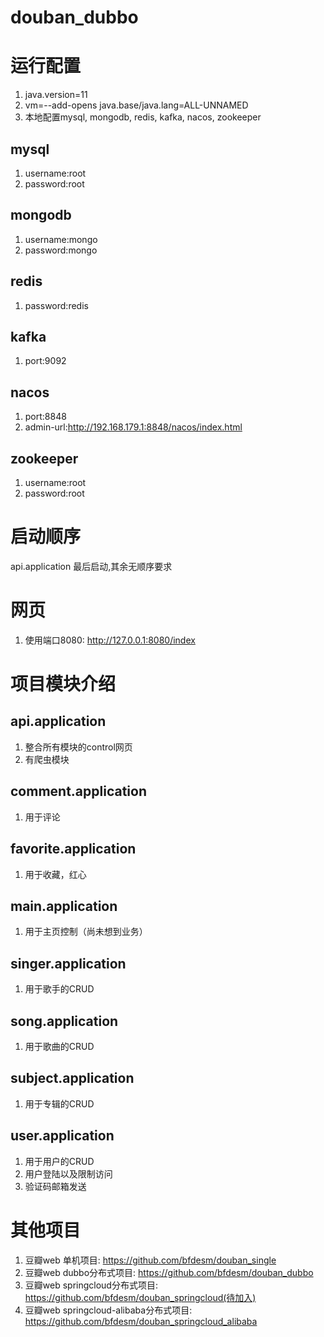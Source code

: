 # douban_dubbo
# 运行配置
1. java.version=11
2. vm=--add-opens java.base/java.lang=ALL-UNNAMED
3. 本地配置mysql, mongodb, redis, kafka, nacos, zookeeper

## mysql
1. username:root
2. password:root

## mongodb
1. username:mongo
2. password:mongo

## redis
1. password:redis

## kafka
1. port:9092

## nacos
1. port:8848
2. admin-url:http://192.168.179.1:8848/nacos/index.html

## zookeeper
1. username:root
2. password:root

# 启动顺序
api.application 最后启动,其余无顺序要求

# 网页
1. 使用端口8080: http://127.0.0.1:8080/index

# 项目模块介绍
## api.application
1. 整合所有模块的control网页
2. 有爬虫模块
## comment.application
1. 用于评论
## favorite.application
1. 用于收藏，红心
## main.application
1. 用于主页控制（尚未想到业务）
## singer.application
1. 用于歌手的CRUD
## song.application
1. 用于歌曲的CRUD
## subject.application
1. 用于专辑的CRUD
## user.application
1. 用于用户的CRUD
2. 用户登陆以及限制访问
3. 验证码邮箱发送

# 其他项目
1. 豆瓣web  单机项目: https://github.com/bfdesm/douban_single
2. 豆瓣web  dubbo分布式项目: https://github.com/bfdesm/douban_dubbo
3. 豆瓣web  springcloud分布式项目: https://github.com/bfdesm/douban_springcloud(待加入)
4. 豆瓣web  springcloud-alibaba分布式项目: https://github.com/bfdesm/douban_springcloud_alibaba
